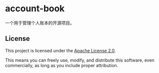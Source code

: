 # account-book

一个用于管理个人账本的开源项目。












## License

This project is licensed under the [Apache License 2.0](LICENSE).

This means you can freely use, modify, and distribute this software, even commercially, as long as you include proper attribution.
